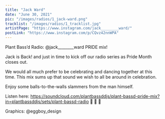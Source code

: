 ```yaml
---
title: "Jack Ward"
date: "June 30, 2021"
pic: "/images/radios/1_jack-ward.png"
tracklist: "/images/radios/1_tracklist.jpg"
artistPage: "https://www.instagram.com/jack________ward/"
postLink: "https://www.instagram.com/p/CQvz42nnWPA"
---
```


Plant Bass’d Radio: @jack\_\_\_\_\_\_\_\_ward PRIDE mix!

Jack is Back! and just in time to kick off our radio series as Pride Month closes out.

We would all much prefer to be celebrating and dancing together at this time. This mix sums up that sound we wish to all be around in celebration.

Enjoy some balls-to-the-walls slammers from the man himself.

Listen here: https://soundcloud.com/plantbassddjs/plant-bassd-pride-mix?in=plantbassddjs/sets/plant-bassd-radio 🌈 🌈 🌈

Graphics: @eggboy_design
